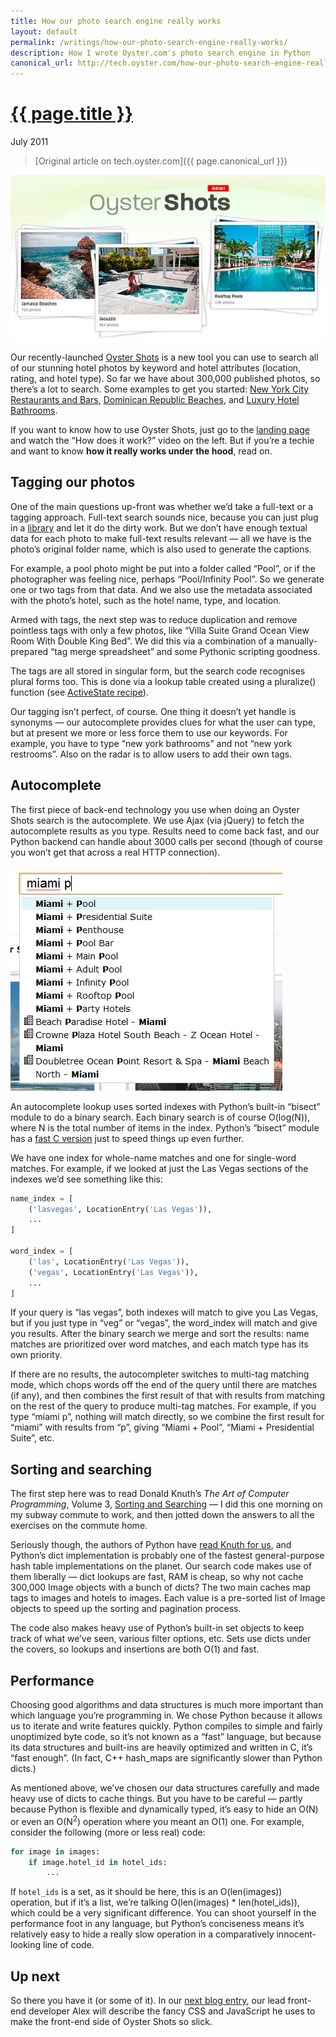```yaml
---
title: How our photo search engine really works
layout: default
permalink: /writings/how-our-photo-search-engine-really-works/
description: How I wrote Oyster.com's photo search engine in Python
canonical_url: http://tech.oyster.com/how-our-photo-search-engine-really-works/
---
```

<h1><a href="{{ page.permalink }}">{{ page.title }}</a></h1>
<p class="subtitle">July 2011</p>

> [Original article on tech.oyster.com]({{ page.canonical_url }})

![Oyster Shots](/images/OysterShots.jpg)

Our recently-launched [Oyster Shots][1] is a new tool you can use to search all of our stunning hotel photos by keyword and hotel attributes (location, rating, and hotel type). So far we have about 300,000 published photos, so there&#8217;s a lot to search. Some examples to get you started: [New York City Restaurants and Bars][2], [Dominican Republic Beaches][3], and [Luxury Hotel Bathrooms][4].

If you want to know how to use Oyster Shots, just go to the [landing page][1] and watch the &#8220;How does it work?&#8221; video on the left. But if you&#8217;re a techie and want to know **how it really works under the hood**, read on.

## Tagging our photos

One of the main questions up-front was whether we&#8217;d take a full-text or a tagging approach. Full-text search sounds nice, because you can just plug in a [library][5] and let it do the dirty work. But we don&#8217;t have enough textual data for each photo to make full-text results relevant &#8212; all we have is the photo&#8217;s original folder name, which is also used to generate the captions.

For example, a pool photo might be put into a folder called &#8220;Pool&#8221;, or if the photographer was feeling nice, perhaps &#8220;Pool/Infinity Pool&#8221;. So we generate one or two tags from that data. And we also use the metadata associated with the photo&#8217;s hotel, such as the hotel name, type, and location.

Armed with tags, the next step was to reduce duplication and remove pointless tags with only a few photos, like &#8220;Villa Suite Grand Ocean View Room With Double King Bed&#8221;. We did this via a combination of a manually-prepared &#8220;tag merge spreadsheet&#8221; and some Pythonic scripting goodness.

The tags are all stored in singular form, but the search code recognises plural forms too. This is done via a lookup table created using a pluralize() function (see [ActiveState recipe][6]).

Our tagging isn&#8217;t perfect, of course. One thing it doesn&#8217;t yet handle is synonyms &#8212; our autocomplete provides clues for what the user can type, but at present we more or less force them to use our keywords. For example, you have to type &#8220;new york bathrooms&#8221; and not &#8220;new york restrooms&#8221;. Also on the radar is to allow users to add their own tags.

## Autocomplete

The first piece of back-end technology you use when doing an Oyster Shots search is the autocomplete. We use Ajax (via jQuery) to fetch the autocomplete results as you type. Results need to come back fast, and our Python backend can handle about 3000 calls per second (though of course you won&#8217;t get that across a real HTTP connection).

![Autocomplete results for "Miami P"](/images/MiamiP1.png)

An autocomplete lookup uses sorted indexes with Python&#8217;s built-in &#8220;bisect&#8221; module to do a binary search. Each binary search is of course O(log(N)), where N is the total number of items in the index. Python&#8217;s &#8220;bisect&#8221; module has a [fast C version][7] just to speed things up even further.

We have one index for whole-name matches and one for single-word matches. For example, if we looked at just the Las Vegas sections of the indexes we&#8217;d see something like this:

```python
name_index = [
    ('lasvegas', LocationEntry('Las Vegas')),
    ...
]

word_index = [
    ('las', LocationEntry('Las Vegas')),
    ('vegas', LocationEntry('Las Vegas')),
    ...
]
```

If your query is &#8220;las vegas&#8221;, both indexes will match to give you Las Vegas, but if you just type in &#8220;veg&#8221; or &#8220;vegas&#8221;, the word_index will match and give you results. After the binary search we merge and sort the results: name matches are prioritized over word matches, and each match type has its own priority.

If there are no results, the autocompleter switches to multi-tag matching mode, which chops words off the end of the query until there are matches (if any), and then combines the first result of that with results from matching on the rest of the query to produce multi-tag matches. For example, if you type &#8220;miami p&#8221;, nothing will match directly, so we combine the first result for &#8220;miami&#8221; with results from &#8220;p&#8221;, giving &#8220;Miami + Pool&#8221;, &#8220;Miami + Presidential Suite&#8221;, etc.

## Sorting and searching

The first step here was to read Donald Knuth&#8217;s *The Art of Computer Programming*, Volume 3, [Sorting and Searching][9] &#8212; I did this one morning on my subway commute to work, and then jotted down the answers to all the exercises on the commute home.

Seriously though, the authors of Python have [read Knuth for us][10], and Python&#8217;s dict implementation is probably one of the fastest general-purpose hash table implementations on the planet. Our search code makes use of them liberally &#8212; dict lookups are fast, RAM is cheap, so why not cache 300,000 Image objects with a bunch of dicts? The two main caches map tags to images and hotels to images. Each value is a pre-sorted list of Image objects to speed up the sorting and pagination process.

The code also makes heavy use of Python&#8217;s built-in set objects to keep track of what we&#8217;ve seen, various filter options, etc. Sets use dicts under the covers, so lookups and insertions are both O(1) and fast.

## Performance

Choosing good algorithms and data structures is much more important than which language you&#8217;re programming in. We chose Python because it allows us to iterate and write features quickly. Python compiles to simple and fairly unoptimized byte code, so it&#8217;s not known as a &#8220;fast&#8221; language, but because its data structures and built-ins are heavily optimized and written in C, it&#8217;s &#8220;fast enough&#8221;. (In fact, C++ hash_maps are significantly slower than Python dicts.)

As mentioned above, we&#8217;ve chosen our data structures carefully and made heavy use of dicts to cache things. But you have to be careful &#8212; partly because Python is flexible and dynamically typed, it&#8217;s easy to hide an O(N) or even an O(N<sup>2</sup>) operation where you meant an O(1) one. For example, consider the following (more or less real) code:

```python
for image in images:
    if image.hotel_id in hotel_ids:
        ...
```

If `hotel_ids` is a set, as it should be here, this is an O(len(images)) operation, but if it&#8217;s a list, we&#8217;re talking O(len(images) * len(hotel\_ids)), which could be a very significant difference. You can shoot yourself in the performance foot in any language, but Python&#8217;s conciseness means it&#8217;s relatively easy to hide a really slow operation in a comparatively innocent-looking line of code.

## Up next

So there you have it (or some of it). In our [next blog entry][11], our lead front-end developer Alex will describe the fancy CSS and JavaScript he uses to make the front-end side of Oyster Shots so slick.

 [1]: http://www.oyster.com/shots/
 [2]: http://www.oyster.com/shots/?qa=location%3Anew-york-city+restaurants-and-bars
 [3]: http://www.oyster.com/shots/?qa=location%3Adominican-republic+beach
 [4]: http://www.oyster.com/shots/?qa=tag%3Aluxury+bathroom
 [5]: http://lucene.apache.org/java/docs/index.html
 [6]: http://code.activestate.com/recipes/577781-pluralize-word-convert-singular-word-to-its-plural/
 [7]: http://hg.python.org/cpython/file/71a1f53c8203/Modules/_bisectmodule.c
 [8]: http://www.oyster.com/shots/?qa=location%3Amiami+pool#image=61761
 [9]: http://www-cs-staff.stanford.edu/~uno/taocp.html#vol3
 [10]: http://hg.python.org/cpython/file/71a1f53c8203/Objects/dictobject.c
 [11]: http://tech.oyster.com/oyster-shots-on-the-front-end/